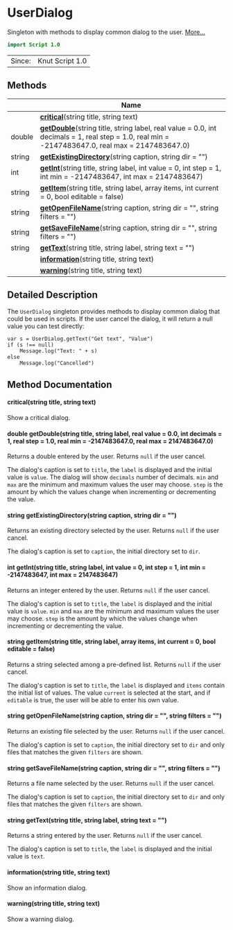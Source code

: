 # UserDialog

Singleton with methods to display common dialog to the user. [More...](#detailed-description)

```qml
import Script 1.0
```

<table>
<tr><td>Since:</td><td>Knut Script 1.0</td></tr>
</table>

## Methods

| | Name |
|-|-|
||**[critical](#critical)**(string title, string text)|
|double |**[getDouble](#getDouble)**(string title, string label, real value = 0.0, int decimals = 1, real step = 1.0, real min = -2147483647.0, real max = 2147483647.0)|
|string |**[getExistingDirectory](#getExistingDirectory)**(string caption, string dir = "")|
|int |**[getInt](#getInt)**(string title, string label, int value = 0, int step = 1, int min = -2147483647, int max = 2147483647)|
|string |**[getItem](#getItem)**(string title, string label, array<string> items, int current = 0, bool editable = false)|
|string |**[getOpenFileName](#getOpenFileName)**(string caption, string dir = "", string filters = "")|
|string |**[getSaveFileName](#getSaveFileName)**(string caption, string dir = "", string filters = "")|
|string |**[getText](#getText)**(string title, string label, string text = "")|
||**[information](#information)**(string title, string text)|
||**[warning](#warning)**(string title, string text)|

## Detailed Description

The `UserDialog` singleton provides methods to display common dialog that could be used in
scripts. If the user cancel the dialog, it will return a null value you can test directly:

````
var s = UserDialog.getText("Get text", "Value")
if (s !== null)
    Message.log("Text: " + s)
else
    Message.log("Cancelled")
````

## Method Documentation

#### <a name="critical"></a>**critical**(string title, string text)

Show a critical dialog.

#### <a name="getDouble"></a>double **getDouble**(string title, string label, real value = 0.0, int decimals = 1, real step = 1.0, real min = -2147483647.0, real max = 2147483647.0)

Returns a double entered by the user. Returns `null` if the user cancel.

The dialog's caption is set to `title`, the `label` is displayed and the initial value is
`value`. The dialog will show `decimals` number of decimals.
`min` and `max` are the minimum and maximum values the user may choose.
`step` is the amount by which the values change when incrementing or decrementing the value.

#### <a name="getExistingDirectory"></a>string **getExistingDirectory**(string caption, string dir = "")

Returns an existing directory selected by the user. Returns `null` if the user cancel.

The dialog's caption is set to `caption`, the initial directory set to `dir`.

#### <a name="getInt"></a>int **getInt**(string title, string label, int value = 0, int step = 1, int min = -2147483647, int max = 2147483647)

Returns an integer entered by the user. Returns `null` if the user cancel.

The dialog's caption is set to `title`, the `label` is displayed and the initial value is
`value`. `min` and `max` are the minimum and maximum values the user may choose.
`step` is the amount by which the values change when incrementing or decrementing the value.

#### <a name="getItem"></a>string **getItem**(string title, string label, array<string> items, int current = 0, bool editable = false)

Returns a string selected among a pre-defined list. Returns `null` if the user cancel.

The dialog's caption is set to `title`, the `label` is displayed and `items` contain the
initial list of values. The value `current` is selected at the start, and if `editable` is
true, the user will be able to enter his own value.

#### <a name="getOpenFileName"></a>string **getOpenFileName**(string caption, string dir = "", string filters = "")

Returns an existing file selected by the user. Returns `null` if the user cancel.

The dialog's caption is set to `caption`, the initial directory set to `dir` and only files
that matches the given `filters` are shown.

#### <a name="getSaveFileName"></a>string **getSaveFileName**(string caption, string dir = "", string filters = "")

Returns a file name selected by the user. Returns `null` if the user cancel.

The dialog's caption is set to `caption`, the initial directory set to `dir` and only files
that matches the given `filters` are shown.

#### <a name="getText"></a>string **getText**(string title, string label, string text = "")

Returns a string entered by the user. Returns `null` if the user cancel.

The dialog's caption is set to `title`, the `label` is displayed and the initial value is
`text`.

#### <a name="information"></a>**information**(string title, string text)

Show an information dialog.

#### <a name="warning"></a>**warning**(string title, string text)

Show a warning dialog.
